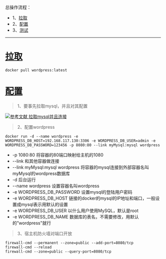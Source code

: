 总操作流程：
- 1、[拉取](#docker-01)
- 2、[配置](#docker-02)
- 3、[测试](#docker-03)

***

# <a name="docker-01" href="#" >拉取</a>

```
docker pull wordpress:latest
```

# <a name="docker-02" href="#" >配置</a>

> 1、要事先拉取mysql，并且对其配置

[![](https://img.shields.io/badge/参考文献-拉取mysql并且连接-yellow.svg "参考文献 拉取mysql并且连接")](https://github.com/OurNotes/CCN/blob/master/4.linux/05.Docker/02.Docker%E4%B9%8BCentOS7%E7%9A%84%E5%AE%89%E8%A3%85%E9%83%A8%E7%BD%B2/06.Docker%E4%B9%8B%E6%8B%89%E5%8F%96mysql%E5%B9%B6%E4%B8%94%E8%BF%9E%E6%8E%A5.md)

> 2、配置wordpress

```
docker run -d --name wordpress -e WORDPRESS_DB_HOST=192.168.117.130:3306 -e WORDPRESS_DB_USER=admin -e WORDPRESS_DB_PASSWORD=123456 -p 8080:80 --link myMysql:mysql wordpress
```

- -p 1080:80 将容器的80端口映射给主机的1080
- --link 和其他容器做连接
- --link myMysql:mysql wordpress 将容器的mysql连接到外部容器名叫myMysql的wordpress数据库
- -d 后台运行
- --name wordpress 设置容器名叫wordpress
- -e WORDPRESS_DB_PASSWORD 设置mysql的登陆用户密码
- -e WORDPRESS_DB_HOST 链接的docker的mysql的IP地址和端口，一般设置成mysql表示用默认的设置
- -e WORDPRESS_DB_USER 以什么用户使用MySQL，默认是root
- -e WORDPRESS_DB_NAME 数据库的表名，不需要修改，用默认的”wordpress"就行

> 3、宿主机防火墙对端口开放

```
firewall-cmd --permanent --zone=public --add-port=8080/tcp
firewall-cmd --reload
firewall-cmd --zone=public --query-port=8080/tcp 
```
